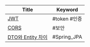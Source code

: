 
| Title                                 | Keyword     |
| ------------------------------------- | ----------- |
| [JWT](<JWT.md>)                       | #token #인증  |
| [CORS](<CORS.md>)                     | #보안         |
| [DTO와 Entity 차이](<DTO와 Entity 차이.md>) | #Spring_JPA |
